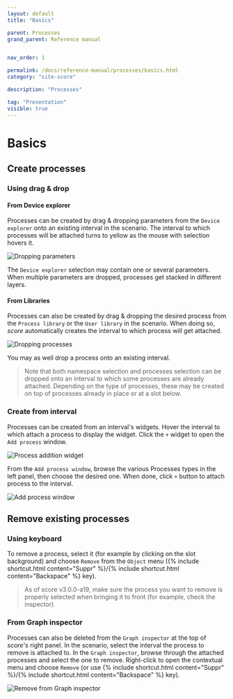 ```yaml
---
layout: default
title: "Basics"

parent: Processes
grand_parent: Reference manual


nav_order: 1

permalink: /docs/reference-manual/processes/basics.html
category: "site-score"

description: "Processes"

tag: "Presentation"
visible: true
---
```


# Basics

## Create processes

### Using drag & drop

#### From Device explorer

Processes can be created by drag & dropping parameters from the `Device explorer` onto an existing interval in the scenario. The interval to which processes will be attached turns to yellow as the mouse with selection hovers it.

![Dropping parameters](/score-docs/assets/images/reference-manual/processes/dropping-parameters.png "Dropping parameters")

The `Device explorer` selection may contain one or several parameters. When multiple parameters are dropped, processes get stacked in different layers.

#### From Libraries

Processes can also be created by drag & dropping the desired process from the `Process library` or the `User library` in the scenario. When doing so, *score* automatically creates the interval to which process will get attached.

![Dropping processes](/score-docs/assets/images/reference-manual/processes/dragging-processes.gif "Dropping processes")

You may as well drop a process onto an existing interval.

> Note that both namespace selection and processes selection can be dropped onto an interval to which some processes are already attached. Depending on the type of processes, these may be created on top of processes already in place or at a slot below.

### Create from interval

Processes can be created from an interval's widgets. Hover the interval to which attach a process to display the widget. Click the `+` widget to open the `Add process` window.

![Process addition widget](/score-docs/assets/images/reference-manual/processes/add-process-from-interval.png "Process addition widget")

From the `Add process window`, browse the various Processes types in the left panel, then choose the desired one. When done, click `+` button to attach process to the interval.

![Add process window](/score-docs/assets/images/reference-manual/processes/add-process-from-interval-window.png "Add process window")

<!-- ### TODO Object menu -->

## Remove existing processes

### Using keyboard

To remove a process, select it (for example by clicking on the slot background) and choose `Remove` from the `Object` menu ({% include shortcut.html content="Suppr" %}/{% include shortcut.html content="Backspace" %} key).

> As of score v3.0.0-a19, make sure the process you want to remove is properly selected when bringing it to front (for example, check the inspector)

### From Graph inspector

Processes can also be deleted from the `Graph inspector` at the top of *score*'s right panel. In the scenario, select the interval the process to remove is attached to. In the `Graph inspector`, browse through the attached processes and select the one to remove. Right-click to open the contextual menu and choose `Remove` (or use {% include shortcut.html content="Suppr" %}/{% include shortcut.html content="Backspace" %} key).

![Remove from Graph inspector](/score-docs/assets/images/reference-manual/processes/remove-process-from-graph.png "Remove from Graph inspector")